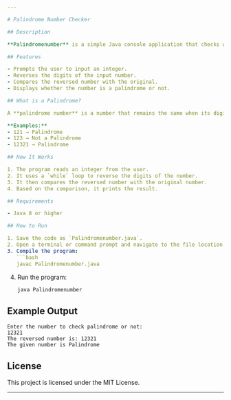```yaml
---

# Palindrome Number Checker

## Description

**Palindromenumber** is a simple Java console application that checks whether a given integer is a **palindrome**. A number is considered a palindrome if it reads the same backward as forward (e.g., 121, 1331, 9889).

## Features

- Prompts the user to input an integer.
- Reverses the digits of the input number.
- Compares the reversed number with the original.
- Displays whether the number is a palindrome or not.

## What is a Palindrome?

A **palindrome number** is a number that remains the same when its digits are reversed.

**Examples:**
- 121 → Palindrome
- 123 → Not a Palindrome
- 12321 → Palindrome

## How It Works

1. The program reads an integer from the user.
2. It uses a `while` loop to reverse the digits of the number.
3. It then compares the reversed number with the original number.
4. Based on the comparison, it prints the result.

## Requirements

- Java 8 or higher

## How to Run

1. Save the code as `Palindromenumber.java`.
2. Open a terminal or command prompt and navigate to the file location.
3. Compile the program:
   ```bash
   javac Palindromenumber.java
   ```
4. Run the program:
   ```bash
   java Palindromenumber
   ```

## Example Output

```
Enter the number to check palindrome or not: 
12321
The reversed number is: 12321
The given number is Palindrome
```

## License

This project is licensed under the MIT License.

---
```


